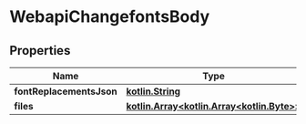 # WebapiChangefontsBody

## Properties
Name | Type | Description | Notes
------------ | ------------- | ------------- | -------------
**fontReplacementsJson** | [**kotlin.String**](.md) |  |  [optional]
**files** | [**kotlin.Array&lt;kotlin.Array&lt;kotlin.Byte&gt;&gt;**](kotlin.Array&lt;kotlin.Byte&gt;.md) |  |  [optional]
